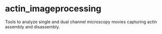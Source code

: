 # actin_imageprocessing
Tools to analyze single and dual channel microscopy movies capturing actin assembly and disassembly.  
